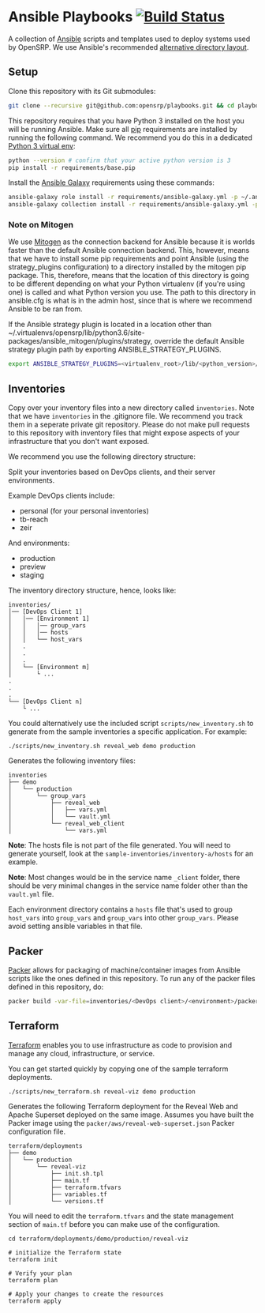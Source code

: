# Ansible Playbooks [![Build Status](https://github.com/opensrp/playbooks/workflows/CI/badge.svg)](https://github.com/opensrp/playbooks/actions?query=workflow%3ACI)

A collection of [Ansible][1] scripts and templates used to deploy systems used by OpenSRP.
We use Ansible's recommended [alternative directory layout][4].

## Setup

Clone this repository with its Git submodules:

```sh
git clone --recursive git@github.com:opensrp/playbooks.git && cd playbooks
```

This repository requires that you have Python 3 installed on the host you will be running Ansible. Make sure all [pip][5] requirements are installed by running the following command. We recommend you do this in a dedicated [Python 3 virtual env][6]:

```sh
python --version # confirm that your active python version is 3
pip install -r requirements/base.pip
```

Install the [Ansible Galaxy](https://docs.ansible.com/ansible/latest/reference_appendices/galaxy.html) requirements using these commands:

```sh
ansible-galaxy role install -r requirements/ansible-galaxy.yml -p ~/.ansible/roles/opensrp
ansible-galaxy collection install -r requirements/ansible-galaxy.yml -p ~/.ansible/collections/opensrp
```

### Note on Mitogen

We use [Mitogen][8] as the connection backend for Ansible because it is worlds faster than the default Ansible connection backend. This, however, means that we have to install some pip requirements and point Ansible (using the strategy_plugins configuration) to a directory installed by the mitogen pip package. This, therefore, means that the location of this directory is going to be different depending on what your Python virtualenv (if you're using one) is called and what Python version you use. The path to this directory in ansible.cfg is what is in the admin host, since that is where we recommend Ansible to be ran from.

If the Ansible strategy plugin is located in a location other than ~/.virtualenvs/opensrp/lib/python3.6/site-packages/ansible_mitogen/plugins/strategy, override the default Ansible strategy plugin path by exporting ANSIBLE_STRATEGY_PLUGINS.

```sh
export ANSIBLE_STRATEGY_PLUGINS=<virtualenv_root>/lib/<python_version>/site-packages/ansible_mitogen/plugins/strategy
```

## Inventories

Copy over your inventory files into a new directory called `inventories`. Note that we have `inventories` in the .gitignore file. We recommend you track them in a seperate private git repository. Please do not make pull requests to this repository with inventory files that might expose aspects of your infrastructure that you don't want exposed.

We recommend you use the following directory structure:

Split your inventories based on DevOps clients, and their server environments.

Example DevOps clients include:

 - personal (for your personal inventories)
 - tb-reach
 - zeir

And environments:

 - production
 - preview
 - staging

The inventory directory structure, hence, looks like:

```
inventories/
│── [DevOps Client 1]
│   │── [Environment 1]
│   │   │── group_vars
│   │   │── hosts
│   │   └── host_vars
│   .
│   .
│   .
│   └── [Environment m]
│       └ ...
.
.
.
└── [DevOps Client n]
    └ ...
```

You could alternatively use the included script `scripts/new_inventory.sh` to generate from the sample inventories a specific application. For example:

```console
./scripts/new_inventory.sh reveal_web demo production
```

Generates the following inventory files:

```console
inventories
├── demo
│   └── production
│       └── group_vars
│           ├── reveal_web
│           │   ├── vars.yml
│           │   └── vault.yml
│           └── reveal_web_client
│               └── vars.yml
```

   **Note**: The hosts file is not part of the file generated. You will need to generate yourself, look at the `sample-inventories/inventory-a/hosts` for an example.

   **Note**: Most changes would be in the service name `_client` folder, there should be very minimal changes in the service name folder other than the `vault.yml` file.

Each environment directory contains a `hosts` file that's used to group `host_vars` into `group_vars` and `group_vars` into other `group_vars`. Please avoid setting ansible variables in that file.

## Packer

[Packer][7] allows for packaging of machine/container images from Ansible scripts like the ones defined in this repository. To run any of the packer files defined in this repository, do:

```sh
packer build -var-file=inventories/<DevOps client>/<environment>/packer/<name of setup>/<name of variant>.json packer/<name of setup>.json
```

## Terraform

[Terraform][9] enables you to use infrastructure as code to provision and manage any cloud, infrastructure, or service.

You can get started quickly by copying one of the sample terraform deployments.

```console
./scripts/new_terraform.sh reveal-viz demo production
```

Generates the following Terraform deployment for the Reveal Web and Apache Superset deployed on the same image. Assumes you have built the Packer image using the `packer/aws/reveal-web-superset.json` Packer configuration file.

```console
terraform/deployments
├── demo
│   └── production
│       └── reveal-viz
│           ├── init.sh.tpl
│           ├── main.tf
│           ├── terraform.tfvars
│           ├── variables.tf
│           └── versions.tf
```

You will need to edit the `terraform.tfvars` and the state management section of `main.tf` before you can make use of the configuration.

```console
cd terraform/deployments/demo/production/reveal-viz

# initialize the Terraform state
terraform init

# Verify your plan
terraform plan

# Apply your changes to create the resources
terraform apply
```

[1]: https://www.ansible.com
[2]: https://pypi.python.org/pypi/pycrypto
[3]: https://www.virtualbox.org
[4]: https://docs.ansible.com/ansible/playbooks_best_practices.html#alternative-directory-layout
[5]: https://pip.pypa.io/en/stable/
[6]: https://virtualenvwrapper.readthedocs.io/en/latest/
[7]: https://packer.io/
[8]: https://mitogen.networkgenomics.com/ansible_detailed.html
[9]: https://www.terraform.io
